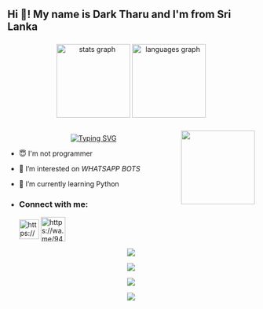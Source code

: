 <h2 align="left">Hi 👋! My name is Dark Tharu and I'm from Sri Lanka</h2  #  
# 🌐🤍𝐁𝐋𝐔𝐄 𝐋𝐈𝐎𝐍 𝐖𝐇𝐀𝐓𝐒𝐀𝐏𝐏 𝐁𝐎𝐓🤍🌐  <img src="https://camo.githubusercontent.com/2c8b3670d933220ae3c023fa1d568682975cce3f10799d0d3ff5ecac394b4ee8/68747470733a2f2f6d656469612e67697068792e636f6d2f6d656469612f31326f75664342304d795a31476f2f67697068792e676966" width="50px">






###

<div align="center">
  <img src="https://github-readme-stats.vercel.app/api?username=maurodesouza&hide_title=false&hide_rank=false&show_icons=true&include_all_commits=true&count_private=true&disable_animations=false&theme=dracula&locale=en&hide_border=false" height="150" alt="stats graph"  />
  <img src="https://github-readme-stats.vercel.app/api/top-langs?username=maurodesouza&locale=en&hide_title=false&layout=compact&card_width=320&langs_count=5&theme=dracula&hide_border=false" height="150" alt="languages graph"  />
</div>

###

<img align="right" height="150" src="https://camo.githubusercontent.com/62da68eb62b1e5f175f7d1f0191dd89a653d7908feb22d37d4a0ab07365d6791/68747470733a2f2f6d656469612e67697068792e636f6d2f6d656469612f4d3967624264396e6244724f5475314d71782f67697068792e676966"  />


## <!-- Typing SVG -->
<p align="center">
    <a href="https://github.com/DARK-THARU">
        <img align="center"
        src="https://readme-typing-svg.herokuapp.com/?size=30&width=500&lines=HI...👋+I+am+Dark%20+%20Tharu+...+🙂+☺️"
            alt="Typing SVG"
        />
    </a>
</p>                                
 





- 😇 I'm not programmer
 
- 👀 I’m interested on _WHATSAPP BOTS_

- 🌱 I’m currently learning Python
- <h3 align="left">Connect with me:</h3><p>   <a href="https://www.youtube.com/@Tharuka-Heshan" target="blank"><img align="center" src="https://i.ibb.co/YkThzVT/Seek-Png-com-youtube-icon-png-8071516-1.png" alt="https://www.youtube.com/@Tharuka-Heshan" height="40" width="40" /></a>  <a href="https://wa.me/94743389804" target="blank"><img align="center" src="https://cdn-icons-png.flaticon.com/512/5649/5649647.png" alt="https://wa.me/94743389804" height="50" width="50" /></a> 
</p>



 <p align="center"> <a href="https://github.com/DARK-THARU"><img src="https://github-profile-trophy.vercel.app/?username=DARK-THARU&no-bg=true&no-frame=false&theme=algolia"></a></p>

<p align="center"> <a href="https://github.com/DARK-THARU"><img  src="http://github-readme-streak-stats.herokuapp.com?user=DARK-THARU&theme=github-dark-blue&hide_border=false&background=DDD9DA00&stroke=00AEFF&fire=00AEFF&ring=00AEFF&currStreakNum=00AEFF&currStreakLabel=00AEFF&sideLabels=00AEFF&dates=00AEFF&sideNums=00AEFF"></a></p>
<p align="center"> <a href="https://github.com/DARK-THARU"><img src="https://github-readme-stats.vercel.app/api?username=DARK-THARU&theme=algolia&bg_color=DDD9DA00&text_color=00AEFF&show_icons=TRUE&icon_color=00AEFF" > </a> </p>
<p align="center"> <a href="https://github.com/DARK-THARU"><img src="https://github-readme-stats.vercel.app/api/top-langs/?username=DARK-THARU&hide=css,html&theme=algolia&bg_color=DDD9DA00&text_color=00AEFF" > </a> </p>

